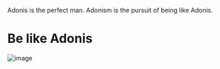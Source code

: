 Adonis is the perfect man. Adonism is the pursuit of being like Adonis.

# Be like Adonis
![image](https://github.com/philosopher49328/Letters/assets/150571599/302e30af-01f2-4690-ae18-d1e8aed42b9b)
